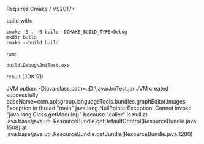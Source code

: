Requires Cmake / VS2017+

build with:
```
cmake -S . -B build -DCMAKE_BUILD_TYPE=Debug
mkdir build
cmake --build build
```
run:
```
build\Debug\JniTest.exe
```
result (JDK17):

JVM option: -Djava.class.path=.;D:\java\JniTest.jar
JVM created successfully
baseName=com.apisgroup.languageTools.bundles.graphEditor.Images
Exception in thread "main" java.lang.NullPointerException: Cannot invoke "java.lang.Class.getModule()" because "caller" is null
        at java.base/java.util.ResourceBundle.getDefaultControl(ResourceBundle.java:1508)
        at java.base/java.util.ResourceBundle.getBundle(ResourceBundle.java:1280)
